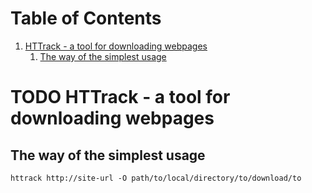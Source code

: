 
# Table of Contents

1.  [HTTrack - a tool for downloading webpages](#org95e060e)
    1.  [The way of the simplest usage](#orgaa3aa5d)



<a id="org95e060e"></a>

# TODO HTTrack - a tool for downloading webpages


<a id="orgaa3aa5d"></a>

## The way of the simplest usage

    httrack http://site-url -O path/to/local/directory/to/download/to

